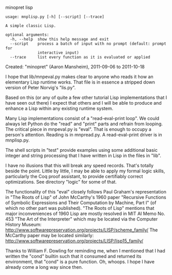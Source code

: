 minopret lisp


    usage: mnplisp.py [-h] [--script] [--trace]

    A simple classic Lisp.

    optional arguments:
      -h, --help  show this help message and exit
      --script    process a batch of input with no prompt (default: prompt for
                  interactive input)
      --trace     list every function as it is evaluated or applied


Created: "minopret" (Aaron Mansheim), 2011-09-06 to 2011-10-18

I hope that lib/mnpeval.py makes clear to anyone who reads it
how an elementary Lisp runtime works. That file is in
essence a stripped down version of Peter Norvig's "lis.py".

Based on this (or any of quite a few other tutorial Lisp
implementations that I have seen out there) I expect that
others and I will be able to produce and enhance a Lisp
within any existing runtime system.

Many Lisp implementations consist of a "read-eval-print loop".
We could always let Python do the "read" and "print" parts and
refrain from looping. The critical piece in mnpeval.py is "eval".
That is enough to occupy a person's attention. Reading is in
mnpread.py. A read-eval-print driver is in mnplisp.py.

The shell scripts in "test" provide examples using
some additional basic integer and string processing that I
have written in Lisp in the files in "lib".

I have no illusions that this will break any speed records.
That's totally beside the point. Little by little,
I may be able to apply my formal logic skills, particularly
the Coq proof assistant, to provide certifiably correct
optimizations. See directory "logic" for some of that.
 
The functionality of this "eval" closely follows Paul
Graham's representation in "The Roots of Lisp" of John
McCarthy's 1960 paper "Recursive Functions of Symbolic
Expressions and Their Computation by Machine, Part I"
(of which no other part was published). "The Roots of
Lisp" mentions that major inconveniences of 1960 Lisp
are mostly resolved in MIT AI Memo No. 453 "The Art of
the Interpreter" which may be located via the Computer
History Museum:
<http://www.softwarepreservation.org/projects/LISP/scheme_family/>
The McCarthy paper may be located similarly:
<http://www.softwarepreservation.org/projects/LISP/lisp15_family/>

Thanks to William F. Dowling for reminding me,
when I mentioned that I had written the "cond" builtin
such that it consumed and returned its environment,
that "cond" is a pure function. Oh, whoops. I hope
I have already come a long way since then.

